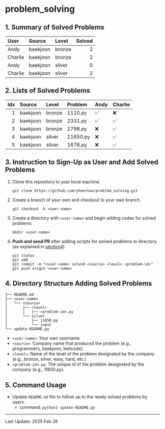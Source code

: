 # problem_solving

## 1. Summary of Solved Problems
<!-- START_TABLE_SUMMARY -->
| User    | Source   | Level   |   Solved |
|:--------|:---------|:--------|---------:|
| Andy    | baekjoon | bronze  |        2 |
| Charlie | baekjoon | bronze  |        2 |
| Andy    | baekjoon | silver  |        0 |
| Charlie | baekjoon | silver  |        2 |
<!-- END_TABLE_SUMMARY -->

## 2. Lists of Solved Problems
<!-- START_TABLE_LIST -->
|   Idx | Source   | Level   | Problem   | Andy   | Charlie   |
|------:|:---------|:--------|:----------|:-------|:----------|
|     1 | baekjoon | bronze  | 1110.py   | ✅      | ❌         |
|     2 | baekjoon | bronze  | 2331.py   | ✅      | ✅         |
|     3 | baekjoon | bronze  | 2798.py   | ❌      | ✅         |
|     4 | baekjoon | silver  | 11650.py  | ❌      | ✅         |
|     5 | baekjoon | silver  | 1676.py   | ❌      | ✅         |
<!-- END_TABLE_LIST -->

## 3. Instruction to Sign-Up as User and Add Solved Problems
1. Clone this repository to your local machine.
    ```
    git clone https://github.com/yheechan/problem_solving.git
    ```
2. Create a branch of your own and checkout to your own branch.
    ```
    git checkout -b <user-name>
    ```
3. Create a directory with ``<user-name>`` and begin adding codes for solved problems
    ```
    mkdir <user-name>
    ```
4. **Push and send PR** after adding scripts for solved problems to directory (as explained in [section4](#4-structure-of-solved-problems-within-user-name-directories)).
    ```
    git status
    git add .
    git commit -m "<user-name> solved <source> <level> <problem-id>"
    git push origin <user-name>
    ```

## 4. Directory Structure Adding Solved Problems
```
├── README.md
├── <user-name>
│   └── <source>
│       ├── <level>
│       │   ├── <problem-id>.py
│       └── silver
│           ├── 11650.py
│           └── input
└── update-README.py
```
* ``<user-name>``: Your own username.
* ``<source>``: Company name that produced the problem (e.g., programmers, baekjoon, leetcode).
* ``<level>``: Name of the level of the problem designated by the company (e.g., bronze, silver, easy, hard, etc.)
* ``<problem-id>.py``: The unique id of the problem designated by the company (e.g., 11650.py).


## 5. Command Usage
* Update ``README.md`` file to follow up to the newly solved problems by users.
  * command: ``python3 update-README.py``

---

<!-- START_LAST_UPDATED -->
Last Update: 2025 Feb 28
<!-- END_LAST_UPDATED -->
